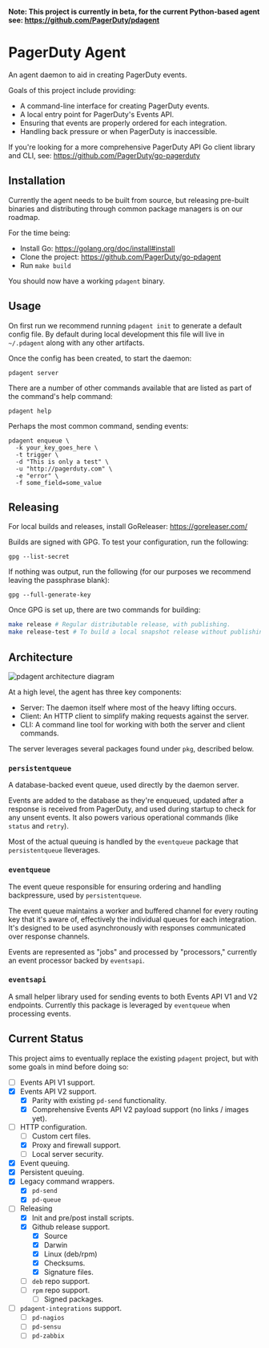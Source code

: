 **Note: This project is currently in beta, for the current Python-based agent see: https://github.com/PagerDuty/pdagent**

# PagerDuty Agent

An agent daemon to aid in creating PagerDuty events.

Goals of this project include providing:

- A command-line interface for creating PagerDuty events.
- A local entry point for PagerDuty's Events API.
- Ensuring that events are properly ordered for each integration.
- Handling back pressure or when PagerDuty is inaccessible.

If you're looking for a more comprehensive PagerDuty API Go client library and CLI, see: https://github.com/PagerDuty/go-pagerduty

## Installation

Currently the agent needs to be built from source, but releasing pre-built binaries and distributing through common package managers is on our roadmap.

For the time being:

- Install Go: https://golang.org/doc/install#install
- Clone the project: https://github.com/PagerDuty/go-pdagent
- Run `make build`

You should now have a working `pdagent` binary.

## Usage

On first run we recommend running `pdagent init` to generate a default config file. By default during local development this file will live in `~/.pdagent` along with any other artifacts.

Once the config has been created, to start the daemon:

```
pdagent server
```

There are a number of other commands available that are listed as part of the command's help command:

```
pdagent help
```

Perhaps the most common command, sending events:

```
pdagent enqueue \
  -k your_key_goes_here \
  -t trigger \
  -d "This is only a test" \
  -u "http://pagerduty.com" \
  -e "error" \
  -f some_field=some_value
```

## Releasing

For local builds and releases, install GoReleaser: https://goreleaser.com/

Builds are signed with GPG. To test your configuration, run the following:

```
gpg --list-secret
```

If nothing was output, run the following (for our purposes we recommend leaving the passphrase blank):

```
gpg --full-generate-key
```

Once GPG is set up, there are two commands for building:

```bash
make release # Regular distributable release, with publishing.
make release-test # To build a local snapshot release without publishing.
```

## Architecture

![pdagent architecture diagram](http://www.plantuml.com/plantuml/proxy?cache=no&src=https://raw.github.com/rafusel/go-pdagent/add-architecture-diagram/docs/architecture-diagram.txt)

At a high level, the agent has three key components:

- Server: The daemon itself where most of the heavy lifting occurs.
- Client: An HTTP client to simplify making requests against the server.
- CLI: A command line tool for working with both the server and client commands.

The server leverages several packages found under `pkg`, described below.

### `persistentqueue`

A database-backed event queue, used directly by the daemon server.

Events are added to the database as they're enqueued, updated after a response is received from PagerDuty, and used during startup to check for any unsent events. It also powers various operational commands (like `status` and `retry`).

Most of the actual queuing is handled by the `eventqueue` package that `persistentqueue` lleverages.

### `eventqueue`

The event queue responsible for ensuring ordering and handling backpressure, used by `persistentqueue`.

The event queue maintains a worker and buffered channel for every routing key that it's aware of, effectively the individual queues for each integration. It's designed to be used asynchronously with responses communicated over response channels.

Events are represented as "jobs" and processed by "processors," currently an event processor backed by `eventsapi`.

### `eventsapi`

A small helper library used for sending events to both Events API V1 and V2 endpoints. Currently this package is leveraged by `eventqueue` when processing events.

## Current Status

This project aims to eventually replace the existing `pdagent` project, but with some goals in mind before doing so:

- [ ] Events API V1 support.
- [X] Events API V2 support.
    - [X] Parity with existing `pd-send` functionality.
    - [X] Comprehensive Events API V2 payload support (no links / images yet).
- [ ] HTTP configuration.
    - [ ] Custom cert files.
    - [x] Proxy and firewall support.
    - [ ] Local server security.
- [X] Event queuing.
- [X] Persistent queuing.
- [x] Legacy command wrappers.
    - [x] `pd-send`
    - [x] `pd-queue`
- [ ] Releasing
    - [x] Init and pre/post install scripts.
    - [X] Github release support.
        - [X] Source
        - [X] Darwin
        - [X] Linux (deb/rpm)
        - [X] Checksums.
        - [X] Signature files.
    - [ ] `deb` repo support.
    - [ ] `rpm` repo support.
        - [ ] Signed packages.
- [ ] `pdagent-integrations` support.
    - [ ] `pd-nagios`
    - [ ] `pd-sensu`
    - [ ] `pd-zabbix`
